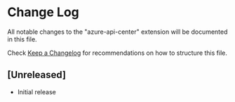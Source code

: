 # Change Log

All notable changes to the "azure-api-center" extension will be documented in this file.

Check [Keep a Changelog](http://keepachangelog.com/) for recommendations on how to structure this file.

## [Unreleased]

- Initial release